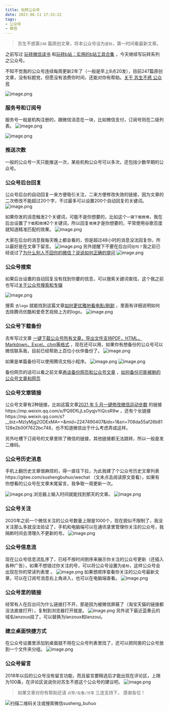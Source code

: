 ```yaml
---
title: 玩转公众号
date: 2021-06-11 17:33:22
tags:
- 公众号
- 微信
---
```

 > 苏生不惑第`248` 篇原创文章，将本公众号设为`星标`，第一时间看最新文章。

之前写过 [玩转微信读书](https://mp.weixin.qq.com/s/13tErvC_GTnlDt8w0a5oiQ) 和[玩转b站：实用的b站工具合集](https://mp.weixin.qq.com/s/yMz2xsxhniyF0hWHXZjV2Q) ，今天继续写玩转系列之公众号。 

不知不觉我的公众号连续每周更新2年了（一般是早上8点20发），目前247篇原创文章，没有标题党，但愿没有浪费你时间，还能对你有帮助。[关于 苏生不惑 公众号](https://mp.weixin.qq.com/s/nX0KtON_0ORGFAxw0m3g3g)
 
![image.png](https://upload-images.jianshu.io/upload_images/23152173-38dca306b2b9a31a.png?imageMogr2/auto-orient/strip%7CimageView2/2/w/1240)



### 服务号和订阅号
服务号一般是机构注册的，跟微信消息在一块，比如微信支付，订阅号则在二级列表。
![image.png](https://upload-images.jianshu.io/upload_images/23152173-49f5353c81c2027a.png?imageMogr2/auto-orient/strip%7CimageView2/2/w/1240)

![image.png](https://upload-images.jianshu.io/upload_images/23152173-0cdd637a3bf91c8f.png?imageMogr2/auto-orient/strip%7CimageView2/2/w/1240)
### 推送次数
一般的公众号一天只能推送一次，某些机构公众号可以多次，还包括少数早期的公众号。


### 公众号后台回复
公众号后台的自动回复一来方便吸引关注，二来方便修改失效的链接，因为文章的二次修改不能超过20个字，不过最多可以设置200个自动回复的关键词。
![image.png](https://upload-images.jianshu.io/upload_images/23152173-4cc87e3230d29816.png?imageMogr2/auto-orient/strip%7CimageView2/2/w/1240)

如果你发的消息触发2个关键词，可能不是你想要的，比如这个`一键下载微博`，我在后台设置了`下载`和`微博`2个关键词，所以回复`微博`才是你想要的，平常使用谷歌百度就知道精准匹配的效果。
 ![image.png](https://upload-images.jianshu.io/upload_images/23152173-4fa3358a5ed30f76.png?imageMogr2/auto-orient/strip%7CimageView2/2/w/1240)

大家在后台的消息我每天晚上都会看的，但是超过48小时的消息没法回复你，所以最好是在文章下留言。
![image.png](https://upload-images.jianshu.io/upload_images/23152173-e6178a35a768ed5a.png?imageMogr2/auto-orient/strip%7CimageView2/2/w/1240)
另外提醒下不要在后台问`在吗？`我之前已经说过了[为什么别人不回你的微信？说说如何正确的提问](https://mp.weixin.qq.com/s/A0Wo5IcJmxPF80iKfq39JQ)
![image.png](https://upload-images.jianshu.io/upload_images/23152173-d299bace7d0945fc.png?imageMogr2/auto-orient/strip%7CimageView2/2/w/1240)
### 公众号搜索
如果后台设置的自动回复没有找到你要的信息，可以搜索关键词查找，这个我之前也写过[关于公众号搜索和专辑](https://mp.weixin.qq.com/s/pDF2YWRL1H4J-kbGeOI3mw)
 
![image.png](https://upload-images.jianshu.io/upload_images/17817191-f3fdb4581c457c2c.png?imageMogr2/auto-orient/strip%7CimageView2/2/w/1240)


搜索 `去logo` 就能找到这篇文章[如何更优雅地看电影/刷剧](https://mp.weixin.qq.com/s/ksElusubk3s7dKtAqI4HKg) ，里面有详细说明如何去除腾讯优酷和爱奇艺视频上方的logo。
![image.png](https://upload-images.jianshu.io/upload_images/23152173-f506225fefda4e4b.png?imageMogr2/auto-orient/strip%7CimageView2/2/w/1240)

### 公众号下载备份
去年写过文章 [一键下载公众号所有文章，导出文件支持PDF，HTML，Markdown，Excel，chm等格式](https://mp.weixin.qq.com/s/sBK_NkSnS3qTOnajl6Y94Q) ，现在还可以用，如果你有想备份的公众号可以微信联系我，目前已经帮助上百位小伙伴备份了。
![image.png](https://upload-images.jianshu.io/upload_images/23152173-78a8541035c6db8f.png?imageMogr2/auto-orient/strip%7CimageView2/2/w/1240)

如果是单篇备份可以使用腾讯文档小程序。
![image.png](https://upload-images.jianshu.io/upload_images/23152173-c3d0f0cf7e6ff654.png?imageMogr2/auto-orient/strip%7CimageView2/2/w/1240)
![image.png](https://upload-images.jianshu.io/upload_images/23152173-4898a194bb801898.png?imageMogr2/auto-orient/strip%7CimageView2/2/w/1240)

备份网页的话可以看之前文章[再谈备份网页和公众号文章](https://mp.weixin.qq.com/s/BddM3RzStg0Qos9cSrQXIw) ，[如何备份可能被删的公众号文章和网页](https://mp.weixin.qq.com/s/bIE23HBq_sqvLkV18_BlbQ)


### 公众号文章链接
公众号文章有2种链接，比如这篇文章[2021 年 5 月一键修改微信运动步数](https://mp.weixin.qq.com/s/PQ9DfLjLsGyqjvYiQcsR9w) 的链接https://mp.weixin.qq.com/s/PQ9DfLjLsGyqjvYiQcsR9w ，还有个长链接https://mp.weixin.qq.com/s?__biz=MzIyMjg2ODExMA==&mid=2247490407&idx=1&sn=708da55af26b81128e2b00f7622bc748，也不知道微信出于什么考虑弄成这样。

另外吐槽下订阅号的文章里除了微信的链接，其他链接都无法跳转，所以一般是发二维码。
### 公众号历史消息
手机上翻历史文章很麻烦的，得一直往下拉，为此我建了个公众号历史文章列表https://gitee.com/sushengbuhuo/wechat  （文末点击阅读原文查看），如果有你想看的公众号在文章末尾留言，我争取一周更新一次。

![image.png](https://upload-images.jianshu.io/upload_images/23152173-91468ce310d37080.png?imageMogr2/auto-orient/strip%7CimageView2/2/w/1240)
浏览器上输入时间就能找到那天的文章。
![image.png](https://upload-images.jianshu.io/upload_images/23152173-1ce213c4c150b49a.png?imageMogr2/auto-orient/strip%7CimageView2/2/w/1240)

### 公众号关注
2020年之前一个微信关注的公众号数量上限是1000个，现在貌似不限制了，我没关注那么多就没法验证了，手机和电脑端可以在通讯录里管理你关注的公众号，我隔断时间会清理久不更新的号。
![image.png](https://upload-images.jianshu.io/upload_images/23152173-fae963bb3b8ba161.png?imageMogr2/auto-orient/strip%7CimageView2/2/w/1240)
### 公众号信息流
现在公众号信息流乱序了，已经不按时间倒序来展示你关注的公众号更新（还插入各种广告），如果不想错过你关注的号，可以将公众号设置为`星标`，这样公众号会出现在你的常读列表里 。
![image.png](https://upload-images.jianshu.io/upload_images/17817191-83ad87d68fc63092.png?imageMogr2/auto-orient/strip%7CimageView2/2/w/1240)
如果想顺序查看你关注的公众号最新文章，可以在订阅号消息右上角进入，也可以在电脑端查看。
![image.png](https://upload-images.jianshu.io/upload_images/23152173-16e62ce6bfbcf05f.png?imageMogr2/auto-orient/strip%7CimageView2/2/w/1240)
### 公众号里的链接
经常有人在后台问为什么链接打不开，那是因为被微信屏蔽了（淘宝天猫的链接都没法直接打开），复制到浏览器打开就是。
![image.png](https://upload-images.jianshu.io/upload_images/23152173-ce31316f490b99f4.png?imageMogr2/auto-orient/strip%7CimageView2/2/w/1240)
另外说下最近蓝奏云的域名lanzous挂了，可以替换为lanzoux和lanzoui。
### 建立桌面快捷方式
在公众号设置里添加到桌面就不用在公众号列表里找了，还可以把同类的公众号放到一个文件夹分组。 
![image.png](https://upload-images.jianshu.io/upload_images/23152173-47c3e4056816178e.png?imageMogr2/auto-orient/strip%7CimageView2/2/w/1240)
### 公众号留言
2018年以后的公众号没有留言功能，而且留言要精选后才能出现在评论区，上限为100条，在评论区说说你对苏生不惑这个公众号的建议吧。
![image.png](https://upload-images.jianshu.io/upload_images/23152173-f486896e1e8e05be.png?imageMogr2/auto-orient/strip%7CimageView2/2/w/1240)


>  如果文章对你有帮助还请 `点赞/在看/分享` 三连支持下， 感谢各位！

![扫描二维码关注或搜索微信susheng_buhuo](https://upload-images.jianshu.io/upload_images/23152173-61c280d775baf3e6.png?imageMogr2/auto-orient/strip%7CimageView2/2/w/1240)